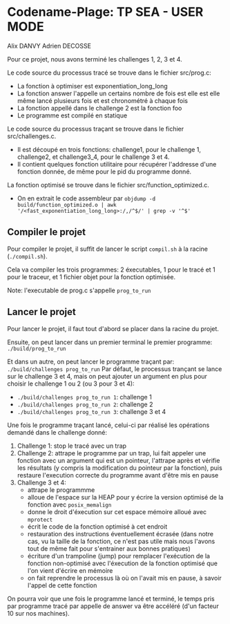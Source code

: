 # Codename-Plage: TP SEA - USER MODE

Alix DANVY
Adrien DECOSSE

Pour ce projet, nous avons terminé les challenges 1, 2, 3 et 4.

Le code source du processus tracé se trouve dans le fichier src/prog.c:
- La fonction à optimiser est exponentiation_long_long
- La fonction answer l'appelle un certains nombre de fois est elle est elle même lancé plusieurs fois et est chronométré à chaque fois
- La fonction appellé dans le challenge 2 est la fonction foo
- Le programme est compilé en statique

Le code source du processus traçant se trouve dans le fichier src/challenges.c.
- Il est découpé en trois fonctions: challenge1, pour le challenge 1, challenge2, et challenge3_4, pour le challenge 3 et 4.
- Il contient quelques fonction utilitaire pour récupérer l'addresse d'une fonction donnée, de même pour le pid du programme donné.

La fonction optimisé se trouve dans le fichier src/function_optimized.c.
- On en extrait le code assembleur par `objdump -d build/function_optimized.o | awk '/<fast_exponentiation_long_long>:/,/^$/' | grep -v '^$'`

## Compiler le projet

Pour compiler le projet, il suffit de lancer le script `compil.sh` à la racine (`./compil.sh`).

Cela va compiler les trois programmes: 2 éxecutables, 1 pour le tracé et 1 pour le traceur, et 1 fichier objet pour la fonction optimisée.

Note: l'executable de prog.c s'appelle `prog_to_run`

## Lancer le projet

Pour lancer le projet, il faut tout d'abord se placer dans la racine du projet.

Ensuite, on peut lancer dans un premier terminal le premier programme: `./build/prog_to_run`

Et dans un autre, on peut lancer le programme traçant par: `./build/challenges prog_to_run`
Par défaut, le processus trançant se lance sur le challenge 3 et 4, mais on peut ajouter un argument en plus pour choisir le challenge 1 ou 2 (ou 3 pour 3 et 4):
- `./build/challenges prog_to_run 1`: challenge 1
- `./build/challenges prog_to_run 2`: challenge 2
- `./build/challenges prog_to_run 3`: challenge 3 et 4

Une fois le programme traçant lancé, celui-ci par réalisé les opérations demandé dans le challenge donné:
1) Challenge 1: stop le tracé avec un trap
2) Challenge 2: attrape le programme par un trap, lui fait appeler une fonction avec un argument qui est un pointeur, l'attrape après et vérifie les résultats (y compris la modification du pointeur par la fonction), puis restaure l'execution correcte du programme avant d'être mis en pause
3) Challenge 3 et 4: 
    - attrape le programmme
    - alloue de l'espace sur la HEAP pour y écrire la version optimisé de la fonction avec `posix_memalign`
    - donne le droit d'éxecution sur cet espace mémoire alloué avec `mprotect`
    - écrit le code de la fonction optimisé à cet endroit
    - restauration des instructions éventuellement écrasée (dans notre cas, vu la taille de la fonction, ce n'est pas utile mais nous l'avons tout de même fait pour s'entrainer aux bonnes pratiques)
    - écriture d'un trampoline (jump) pour remplacer l'exécution de la fonction non-optimisé avec l'éxecution de la fonction optimisé que l'on vient d'écrire en mémoire
    - on fait reprendre le processus là où on l'avait mis en pause, à savoir l'appel de cette fonction

On pourra voir que une fois le programme lancé et terminé, le temps pris par programme tracé par appelle de answer va être accéléré (d'un facteur 10 sur nos machines).
